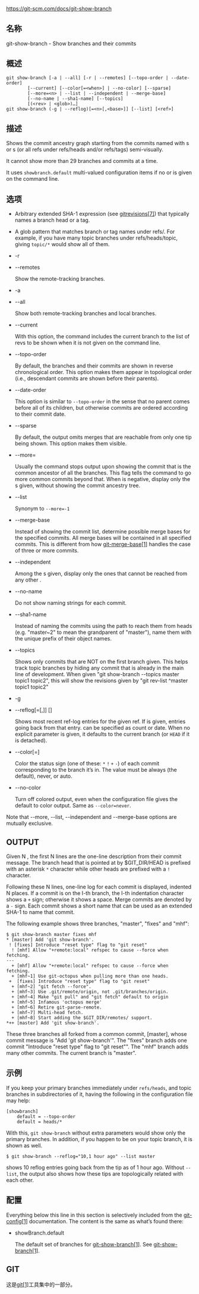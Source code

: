 https://git-scm.com/docs/git-show-branch

## 名称

git-show-branch - Show branches and their commits

## 概述

```
git show-branch [-a | --all] [-r | --remotes] [--topo-order | --date-order]
		[--current] [--color[=<when>] | --no-color] [--sparse]
		[--more=<n> | --list | --independent | --merge-base]
		[--no-name | --sha1-name] [--topics]
		[(<rev> | <glob>)…]
git show-branch (-g | --reflog)[=<n>[,<base>]] [--list] [<ref>]
```

## 描述

Shows the commit ancestry graph starting from the commits named with <rev>s or <glob>s (or all refs under refs/heads and/or refs/tags) semi-visually.

It cannot show more than 29 branches and commits at a time.

It uses `showbranch.default` multi-valued configuration items if no <rev> or <glob> is given on the command line.

## 选项

- <rev>

  Arbitrary extended SHA-1 expression (see [gitrevisions[7]](../../7/gitrevisions)) that typically names a branch head or a tag.

- <glob>

  A glob pattern that matches branch or tag names under refs/. For example, if you have many topic branches under refs/heads/topic, giving `topic/*` would show all of them.

- -r

- --remotes

  Show the remote-tracking branches.

- -a

- --all

  Show both remote-tracking branches and local branches.

- --current

  With this option, the command includes the current branch to the list of revs to be shown when it is not given on the command line.

- --topo-order

  By default, the branches and their commits are shown in reverse chronological order. This option makes them appear in topological order (i.e., descendant commits are shown before their parents).

- --date-order

  This option is similar to `--topo-order` in the sense that no parent comes before all of its children, but otherwise commits are ordered according to their commit date.

- --sparse

  By default, the output omits merges that are reachable from only one tip being shown. This option makes them visible.

- --more=<n>

  Usually the command stops output upon showing the commit that is the common ancestor of all the branches. This flag tells the command to go <n> more common commits beyond that. When <n> is negative, display only the <reference>s given, without showing the commit ancestry tree.

- --list

  Synonym to `--more=-1`

- --merge-base

  Instead of showing the commit list, determine possible merge bases for the specified commits. All merge bases will be contained in all specified commits. This is different from how [git-merge-base[1]](../git-merge-base) handles the case of three or more commits.

- --independent

  Among the <reference>s given, display only the ones that cannot be reached from any other <reference>.

- --no-name

  Do not show naming strings for each commit.

- --sha1-name

  Instead of naming the commits using the path to reach them from heads (e.g. "master~2" to mean the grandparent of "master"), name them with the unique prefix of their object names.

- --topics

  Shows only commits that are NOT on the first branch given. This helps track topic branches by hiding any commit that is already in the main line of development. When given "git show-branch --topics master topic1 topic2", this will show the revisions given by "git rev-list ^master topic1 topic2"

- -g

- --reflog[=<n>[,<base>]] [<ref>]

  Shows <n> most recent ref-log entries for the given ref. If <base> is given, <n> entries going back from that entry. <base> can be specified as count or date. When no explicit <ref> parameter is given, it defaults to the current branch (or `HEAD` if it is detached).

- --color[=<when>]

  Color the status sign (one of these: `*` `!` `+` `-`) of each commit corresponding to the branch it’s in. The value must be always (the default), never, or auto.

- --no-color

  Turn off colored output, even when the configuration file gives the default to color output. Same as `--color=never`.

Note that --more, --list, --independent and --merge-base options are mutually exclusive.

## OUTPUT

Given N <references>, the first N lines are the one-line description from their commit message. The branch head that is pointed at by $GIT_DIR/HEAD is prefixed with an asterisk `*` character while other heads are prefixed with a `!` character.

Following these N lines, one-line log for each commit is displayed, indented N places. If a commit is on the I-th branch, the I-th indentation character shows a `+` sign; otherwise it shows a space. Merge commits are denoted by a `-` sign. Each commit shows a short name that can be used as an extended SHA-1 to name that commit.

The following example shows three branches, "master", "fixes" and "mhf":

```
$ git show-branch master fixes mhf
* [master] Add 'git show-branch'.
 ! [fixes] Introduce "reset type" flag to "git reset"
  ! [mhf] Allow "+remote:local" refspec to cause --force when fetching.
---
  + [mhf] Allow "+remote:local" refspec to cause --force when fetching.
  + [mhf~1] Use git-octopus when pulling more than one heads.
 +  [fixes] Introduce "reset type" flag to "git reset"
  + [mhf~2] "git fetch --force".
  + [mhf~3] Use .git/remote/origin, not .git/branches/origin.
  + [mhf~4] Make "git pull" and "git fetch" default to origin
  + [mhf~5] Infamous 'octopus merge'
  + [mhf~6] Retire git-parse-remote.
  + [mhf~7] Multi-head fetch.
  + [mhf~8] Start adding the $GIT_DIR/remotes/ support.
*++ [master] Add 'git show-branch'.
```

These three branches all forked from a common commit, [master], whose commit message is "Add 'git show-branch'". The "fixes" branch adds one commit "Introduce "reset type" flag to "git reset"". The "mhf" branch adds many other commits. The current branch is "master".

## 示例

If you keep your primary branches immediately under `refs/heads`, and topic branches in subdirectories of it, having the following in the configuration file may help:

```
[showbranch]
	default = --topo-order
	default = heads/*
```

With this, `git show-branch` without extra parameters would show only the primary branches. In addition, if you happen to be on your topic branch, it is shown as well.

```
$ git show-branch --reflog="10,1 hour ago" --list master
```

shows 10 reflog entries going back from the tip as of 1 hour ago. Without `--list`, the output also shows how these tips are topologically related with each other.

## 配置

Everything below this line in this section is selectively included from the [git-config[1]](../git-config) documentation. The content is the same as what’s found there:

- showBranch.default

  The default set of branches for [git-show-branch[1]](../git-show-branch). See [git-show-branch[1]](../git-show-branch).

## GIT

  这是[git[1]](../../Git)工具集中的一部分。